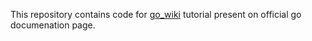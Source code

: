 This repository contains code for [go_wiki](https://go.dev/doc/articles/wiki/) tutorial present on official go documenation page.